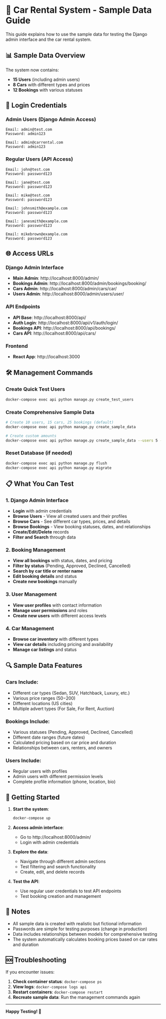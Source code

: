 # 🚗 Car Rental System - Sample Data Guide

This guide explains how to use the sample data for testing the Django admin interface and the car rental system.

## 📊 Sample Data Overview

The system now contains:
- **15 Users** (including admin users)
- **8 Cars** with different types and prices
- **12 Bookings** with various statuses

## 🔐 Login Credentials

### Admin Users (Django Admin Access)
```
Email: admin@test.com
Password: admin123

Email: admin@carrental.com  
Password: admin123
```

### Regular Users (API Access)
```
Email: john@test.com
Password: password123

Email: jane@test.com
Password: password123

Email: mike@test.com
Password: password123

Email: johnsmith@example.com
Password: password123

Email: janesmith@example.com
Password: password123

Email: mikebrown@example.com
Password: password123
```

## 🌐 Access URLs

### Django Admin Interface
- **Main Admin**: http://localhost:8000/admin/
- **Bookings Admin**: http://localhost:8000/admin/bookings/booking/
- **Cars Admin**: http://localhost:8000/admin/cars/car/
- **Users Admin**: http://localhost:8000/admin/users/user/

### API Endpoints
- **API Base**: http://localhost:8000/api/
- **Auth Login**: http://localhost:8000/api/v1/auth/login/
- **Bookings API**: http://localhost:8000/api/bookings/
- **Cars API**: http://localhost:8000/api/cars/

### Frontend
- **React App**: http://localhost:3000

## 🛠️ Management Commands

### Create Quick Test Users
```bash
docker-compose exec api python manage.py create_test_users
```

### Create Comprehensive Sample Data
```bash
# Create 10 users, 15 cars, 25 bookings (default)
docker-compose exec api python manage.py create_sample_data

# Create custom amounts
docker-compose exec api python manage.py create_sample_data --users 5 --cars 8 --bookings 12
```

### Reset Database (if needed)
```bash
docker-compose exec api python manage.py flush
docker-compose exec api python manage.py migrate
```

## 📋 What You Can Test

### 1. Django Admin Interface
- **Login** with admin credentials
- **Browse Users** - View all created users and their profiles
- **Browse Cars** - See different car types, prices, and details
- **Browse Bookings** - View booking statuses, dates, and relationships
- **Create/Edit/Delete** records
- **Filter and Search** through data

### 2. Booking Management
- **View all bookings** with status, dates, and pricing
- **Filter by status** (Pending, Approved, Declined, Cancelled)
- **Search by car title or renter name**
- **Edit booking details** and status
- **Create new bookings** manually

### 3. User Management
- **View user profiles** with contact information
- **Manage user permissions** and roles
- **Create new users** with different access levels

### 4. Car Management
- **Browse car inventory** with different types
- **View car details** including pricing and availability
- **Manage car listings** and status

## 🔍 Sample Data Features

### Cars Include:
- Different car types (Sedan, SUV, Hatchback, Luxury, etc.)
- Various price ranges ($50-$200)
- Different locations (US cities)
- Multiple advert types (For Sale, For Rent, Auction)

### Bookings Include:
- Various statuses (Pending, Approved, Declined, Cancelled)
- Different date ranges (future dates)
- Calculated pricing based on car price and duration
- Relationships between cars, renters, and owners

### Users Include:
- Regular users with profiles
- Admin users with different permission levels
- Complete profile information (phone, location, bio)

## 🚀 Getting Started

1. **Start the system**:
   ```bash
   docker-compose up
   ```

2. **Access admin interface**:
   - Go to http://localhost:8000/admin/
   - Login with admin credentials

3. **Explore the data**:
   - Navigate through different admin sections
   - Test filtering and search functionality
   - Create, edit, and delete records

4. **Test the API**:
   - Use regular user credentials to test API endpoints
   - Test booking creation and management

## 📝 Notes

- All sample data is created with realistic but fictional information
- Passwords are simple for testing purposes (change in production)
- Data includes relationships between models for comprehensive testing
- The system automatically calculates booking prices based on car rates and duration

## 🆘 Troubleshooting

If you encounter issues:
1. **Check container status**: `docker-compose ps`
2. **View logs**: `docker-compose logs api`
3. **Restart containers**: `docker-compose restart`
4. **Recreate sample data**: Run the management commands again

---

**Happy Testing! 🎉**



